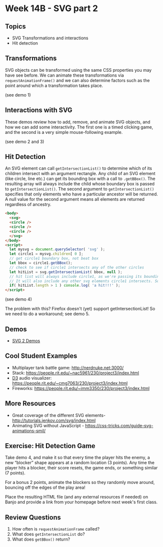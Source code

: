 # Week 14B - SVG part 2

## Topics
- SVG Transformations and interactions
- Hit detection

## Transformations
SVG objects can be transformed using the same CSS properties you may have see before. We can animate these transformations via ```requestAnimationFrame()``` and we can also determine factors such as the point around which a transformation takes place.

(see demo 1)

## Interactions with SVG
These demos review how to add, remove, and animate SVG objects, and how we can add some interactivity. The first one is a timed clicking game, and the second is a very simple mouse-following example.

(see demo 2 and 3)

## Hit Detection
An SVG element can call ```getIntersectionList()``` to determine which of its children intersect with an argument rectangle. Any child of an SVG element (like circle, line etc.) can get its bounding box with a call to ```.getBBox()```. The resulting array will always include the child whose boundary box is passed to ```getIntersectionList()```. The second argument to ```getIntersectionList()``` specifies that only elements who have a particular ancestor will be returned. A null value for the second argument means all elements are returned regardless of ancestry.

```html
<body>
  <svg>
  <circle />
  <circle />
  <circle />
  </svg>
</body>
<script>
  let mysvg = document.querySelector( 'svg' );
  let circle1 = mysvg.children[ 0 ];
  // get circle1 boundary box, not beat box
  let bbox = circle1.getBBox();
  // check to see if circle1 intersects any of the other circles
  let hitList = svg.getIntersectionList( bbox, null );
  // hit list will always include circle1, as we're passing its bounding box. 
  // It will also include any other svg elements circle1 intersects. So:
  if( hitList.length > 1 ) console.log( 'a hit!!!' );
</script>
```
(see demo 4)

The problem with this? Firefox doesn't (yet) support getIntersectionList! So we need to do a workaround; see demo 5.

## Demos
- [SVG 2 Demos](../other-files/SVG-2-Demos.zip)

## Cool Student Examples
- Multiplayer tank battle game: http://nerdnuke.net:3000/
- Stack: https://people.rit.edu/~nac5961/230/project3/index.html
- [D3](https://d3js.org/) audio visualizer: https://people.rit.edu/~cmg7063/230/project3/index.html
- Fireworks: https://people.rit.edu/~imm3350/230/project3/index.html

## More Resources
- Great coverage of the different SVG elements- http://tutorials.jenkov.com/svg/index.html
- Animating SVG without JavaScript - https://css-tricks.com/guide-svg-animations-smil/

## Exercise: Hit Detection Game
Take demo 4, and make it so that every time the player hits the enemy, a new “blocker” shape appears at a random location (3 points).
Any time the player hits a blocker, their score resets, the game ends, or something similar (7 points).

For a bonus 2 points, animate the blockers so they randomly move around, bouncing off the edges of the play area!

Place the resulting HTML file (and any external resources if needed) on Banjo and provide a link from your homepage before next week's first class.

## Review Questions
1. How often is ```requestAnimationFrame``` called?
1. What does ```getIntersectionList``` do?
1. What does ```getBBox()``` return?
